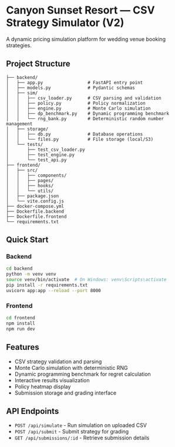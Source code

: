 # Canyon Sunset Resort — CSV Strategy Simulator (V2)

A dynamic pricing simulation platform for wedding venue booking strategies.

## Project Structure

```
├── backend/
│   ├── app.py                 # FastAPI entry point
│   ├── models.py              # Pydantic schemas
│   ├── sim/
│   │   ├── csv_loader.py      # CSV parsing and validation
│   │   ├── policy.py          # Policy normalization
│   │   ├── engine.py          # Monte Carlo simulation
│   │   ├── dp_benchmark.py    # Dynamic programming benchmark
│   │   └── rng_bank.py        # Deterministic random number management
│   ├── storage/
│   │   ├── db.py              # Database operations
│   │   └── files.py           # File storage (local/S3)
│   └── tests/
│       ├── test_csv_loader.py
│       ├── test_engine.py
│       └── test_api.py
├── frontend/
│   ├── src/
│   │   ├── components/
│   │   ├── pages/
│   │   ├── hooks/
│   │   └── utils/
│   ├── package.json
│   └── vite.config.js
├── docker-compose.yml
├── Dockerfile.backend
├── Dockerfile.frontend
└── requirements.txt
```

## Quick Start

### Backend
```bash
cd backend
python -m venv venv
source venv/bin/activate  # On Windows: venv\Scripts\activate
pip install -r requirements.txt
uvicorn app:app --reload --port 8000
```

### Frontend
```bash
cd frontend
npm install
npm run dev
```

## Features

- CSV strategy validation and parsing
- Monte Carlo simulation with deterministic RNG
- Dynamic programming benchmark for regret calculation
- Interactive results visualization
- Policy heatmap display
- Submission storage and grading interface

## API Endpoints

- `POST /api/simulate` - Run simulation on uploaded CSV
- `POST /api/submit` - Submit strategy for grading
- `GET /api/submissions/:id` - Retrieve submission details

